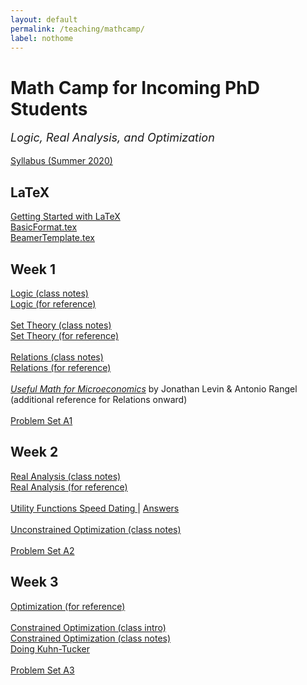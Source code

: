 ```yaml
---
layout: default
permalink: /teaching/mathcamp/
label: nothome
---
```


# Math Camp for Incoming PhD Students
<p style="font-size:18px;"><em>Logic, Real Analysis, and Optimization</em></p>   


[Syllabus (Summer 2020)](/teaching/mathcamp/mc_s20_syllabus.pdf)

## LaTeX
<a href="/teaching/mathcamp//Tutorial.pdf">Getting Started with LaTeX</a><br>
<a href="/teaching/mathcamp/BasicFormat.tex" download>BasicFormat.tex</a><br>
<a href="/teaching/BeamerTemplate.tex" download>BeamerTemplate.tex</a>

## Week 1
<a href="/teaching/mathcamp/1 - Logic Class.pdf">Logic (class notes)</a> <br>
<a href="/teaching/mathcamp/1 - Logic Reference.pdf">Logic (for reference)</a><br><br>
<a href="/teaching/mathcamp/2 - Sets Class.pdf">Set Theory (class notes)</a><br>
<a href="/teaching/mathcamp/2 - Sets Reference.pdf">Set Theory (for reference)</a><br><br>
<a href="/teaching/mathcamp/3 - Relations Class.pdf">Relations (class notes)</a><br>
<a href="/teaching/mathcamp/3 - Relations Reference.pdf">Relations (for reference)</a><br><br>
<a href="https://web.stanford.edu/~jdlevin/Econ%20202/UsefulMath.pdf">*Useful Math for Microeconomics*</a> by&nbsp;Jonathan&nbsp;Levin & Antonio&nbsp;Rangel <br>(additional&nbsp;reference for Relations&nbsp;onward)<br><br>
<a href="/teaching/mathcamp/PS A1 - Logic and Sets.pdf">Problem Set A1</a><br>

## Week 2
<a href="/teaching/mathcamp/4 - Analysis Class.pdf">Real Analysis (class notes)</a> <br>
<a href="/teaching/mathcamp/4 - Analysis Reference.pdf">Real Analysis (for reference)</a><br><br>
<a href="/teaching/mathcamp/Utility Functions Speed Dating.pdf">Utility Functions Speed Dating </a> | <a href="/teaching/mathcamp/Speed Dating Answers.pdf"> Answers</a><br><br>
<a href="/teaching/mathcamp/5 - Unconstrained Optimization Class.pdf">Unconstrained Optimization (class notes)</a><br><br>
<a href="/teaching/mathcamp/PS A2 - Analysis.pdf">Problem Set A2 </a><br>


## Week 3

<a href="/teaching/mathcamp/5-6 - Optimization Reference.pdf">Optimization (for reference)</a> <br> <br>
<a href="/teaching/mathcamp/Constrained Optimization 9_8.pdf">Constrained Optimization (class intro)</a> <br>
<a href="/teaching/mathcamp/6 - Constrained Optimization Class.pdf">Constrained Optimization (class notes) </a> <br>
<a href="/teaching/mathcamp/Constrained Optimization doing KT.pdf">Doing Kuhn-Tucker</a> <br><br>
<a href="/teaching/mathcamp/PS A3 - Optimization.pdf">Problem Set A3 </a><br>


<br>
<br>
<br>

